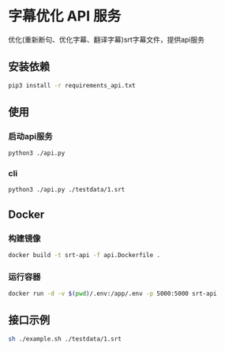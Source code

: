 # 字幕优化 API 服务
优化(重新断句、优化字幕、翻译字幕)srt字幕文件，提供api服务

## 安装依赖
```sh
pip3 install -r requirements_api.txt
```
## 使用
### 启动api服务
```sh
python3 ./api.py
```
### cli
```sh
python3 ./api.py ./testdata/1.srt
```

## Docker
### 构建镜像
```sh
docker build -t srt-api -f api.Dockerfile .
```
### 运行容器
```sh
docker run -d -v $(pwd)/.env:/app/.env -p 5000:5000 srt-api
```

## 接口示例
```sh
sh ./example.sh ./testdata/1.srt
```